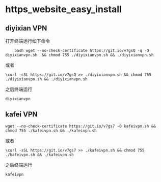 
# https_website_easy_install

## diyixian VPN



打开终端运行如下命令

```
	bash wget --no-check-certificate https://git.io/v7gsQ -q -O diyixianvpn.sh  && chmod 755 ./diyixianvpn.sh && ./diyixianvpn.sh
```

或者

```
\curl -sSL https://git.io/v7gsQ >> ./diyixianvpn.sh && chmod 755 ./diyixianvpn.sh && ./diyixianvpn.sh

```
之后终端运行

```
diyixianvpn
```



## kafei VPN


```
wget --no-check-certificate https://git.io/v7gs7 -O kafeivpn.sh && chmod 755 ./kafeivpn.sh && ./kafeivpn.sh
```
或者


```
\curl -sSL https://git.io/v7gs7 >> ./kafeivpn.sh && chmod 755 ./kafeivpn.sh && ./kafeivpn.sh
```

之后终端运行

```
kafeivpn
```
